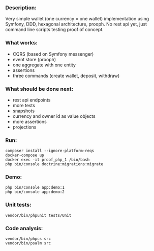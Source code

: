 ### Description:
Very simple wallet (one currency = one wallet) implementation using Symfony, DDD, hexagonal architecture, prooph. No rest api yet,
just command line scripts testing proof of concept.

### What works:
* CQRS (based on Symfony messenger)
* event store (prooph)
* one aggregate with one entity
* assertions
* three commands (create wallet, deposit, withdraw)

### What should be done next:
* rest api endpoints
* more tests
* snapshots
* currency and owner id as value objects
* more assertions
* projections

### Run:
```
composer install --ignore-platform-reqs
docker-compose up
docker exec -it proof_php_1 /bin/bash
php bin/console doctrine:migrations:migrate
```

### Demo:
```
php bin/console app:demo:1
php bin/console app:demo:2
```

### Unit tests:
```
vendor/bin/phpunit tests/Unit
```

### Code analysis:
```
vendor/bin/phpcs src
vendor/bin/psalm src
```
